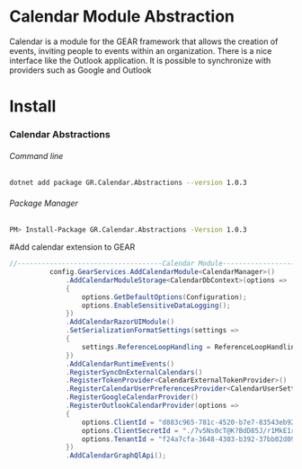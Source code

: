 # Calendar Module Abstraction

Calendar is a module for the GEAR framework that allows the creation of events, inviting people to events within an organization. There is a nice interface like the Outlook application. It is possible to synchronize with providers such as Google and Outlook

# Install
### Calendar Abstractions
###### Command line 
```sh
dotnet add package GR.Calendar.Abstractions --version 1.0.3
```
###### Package Manager

```sh
PM> Install-Package GR.Calendar.Abstractions -Version 1.0.3
```


#Add calendar extension to GEAR

  ```csharp
  //------------------------------------Calendar Module-------------------------------------
			config.GearServices.AddCalendarModule<CalendarManager>()
				.AddCalendarModuleStorage<CalendarDbContext>(options =>
				{
					options.GetDefaultOptions(Configuration);
					options.EnableSensitiveDataLogging();
				})
				.AddCalendarRazorUIModule()
				.SetSerializationFormatSettings(settings =>
				{
					settings.ReferenceLoopHandling = ReferenceLoopHandling.Ignore;
				})
				.AddCalendarRuntimeEvents()
				.RegisterSyncOnExternalCalendars()
				.RegisterTokenProvider<CalendarExternalTokenProvider>()
				.RegisterCalendarUserPreferencesProvider<CalendarUserSettingsService>()
				.RegisterGoogleCalendarProvider()
				.RegisterOutlookCalendarProvider(options =>
				{
					options.ClientId = "d883c965-781c-4520-b7e7-83543eb92b4a";
					options.ClientSecretId = "./7v5Ns0cT@K?BdD85J/r1MkE1rlPran";
					options.TenantId = "f24a7cfa-3648-4303-b392-37bb02d09d28";
				})
				.AddCalendarGraphQlApi();

 ```